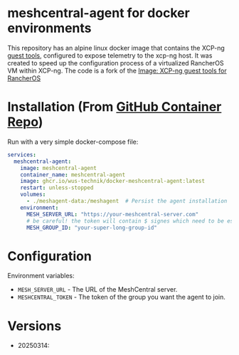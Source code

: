 # meshcentral-agent for docker environments


This repository has an alpine linux docker image that contains the XCP-ng [guest tools](https://xcp-ng.org/docs/guests.html#alpine), configured to expose telemetry to the xcp-ng host. It was created to speed up the configuration process of a virtualized RancherOS VM within XCP-ng.
The code is a fork of the [Image: XCP-ng guest tools for RancherOS](https://github.com/GeoMSK/ros-meshcentral-agent)

# Installation (From [GitHub Container Repo](https://github.com/wus-technik/docker-meshcentral-agent/pkgs/container/docker-meshcentral-agent))

Run with a very simple docker-compose file:

``` yaml
services:
  meshcentral-agent:
    image: meshcentral-agent
    container_name: meshcentral-agent
    image: ghcr.io/wus-technik/docker-meshcentral-agent:latest
    restart: unless-stopped
    volumes:
      - ./meshagent-data:/meshagent  # Persist the agent installation
    environment:
      MESH_SERVER_URL: "https://your-meshcentral-server.com"
      # be careful! the token will contain $ signes which need to be escaped with a backslash
      MESH_GROUP_ID: "your-super-long-group-id"
```

# Configuration
Environment variables:
- `MESH_SERVER_URL` - The URL of the MeshCentral server.
- `MESHCENTRAL_TOKEN` - The token of the group you want the agent to join.



# Versions

- 20250314: 

